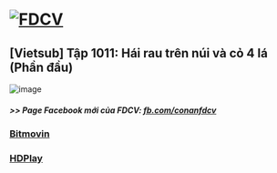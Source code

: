 # [![FDCV](https://user-images.githubusercontent.com/75318518/142803511-f5c20d56-47eb-4f2a-b63f-6b9b169c295b.png)](https://admin1509.github.io/fdcvteam.blogspot.com/)
## [Vietsub] Tập 1011: Hái rau trên núi và cỏ 4 lá (Phần đầu)
![image](https://user-images.githubusercontent.com/75318518/144054527-9c9074f8-4535-4001-86c1-f67adbb295cf.png)

##### >> Page Facebook mới của FDCV: [fb.com/conanfdcv](https://fb.com/conanfdcv)
### [Bitmovin](https://bitmovin.com/demos/stream-test?format=hls&manifest=https://raw.githubusercontent.com/admin1509/admin1509/main/video-5b.gapo.vn/videos/results//720p/file.m3u8)
### [HDPlay](https://hdplay.se/?HLSP2P=https://raw.githubusercontent.com/admin1509/admin1509/main/video-5b.gapo.vn/videos/results//720p/file.m3u8)
